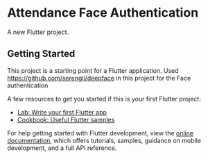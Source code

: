 # Attendance Face Authentication

A new Flutter project.

## Getting Started

This project is a starting point for a Flutter application.
Used https://github.com/serengil/deepface in this project for the Face authentication 

A few resources to get you started if this is your first Flutter project:

- [Lab: Write your first Flutter app](https://docs.flutter.dev/get-started/codelab)
- [Cookbook: Useful Flutter samples](https://docs.flutter.dev/cookbook)

For help getting started with Flutter development, view the
[online documentation](https://docs.flutter.dev/), which offers tutorials,
samples, guidance on mobile development, and a full API reference.
